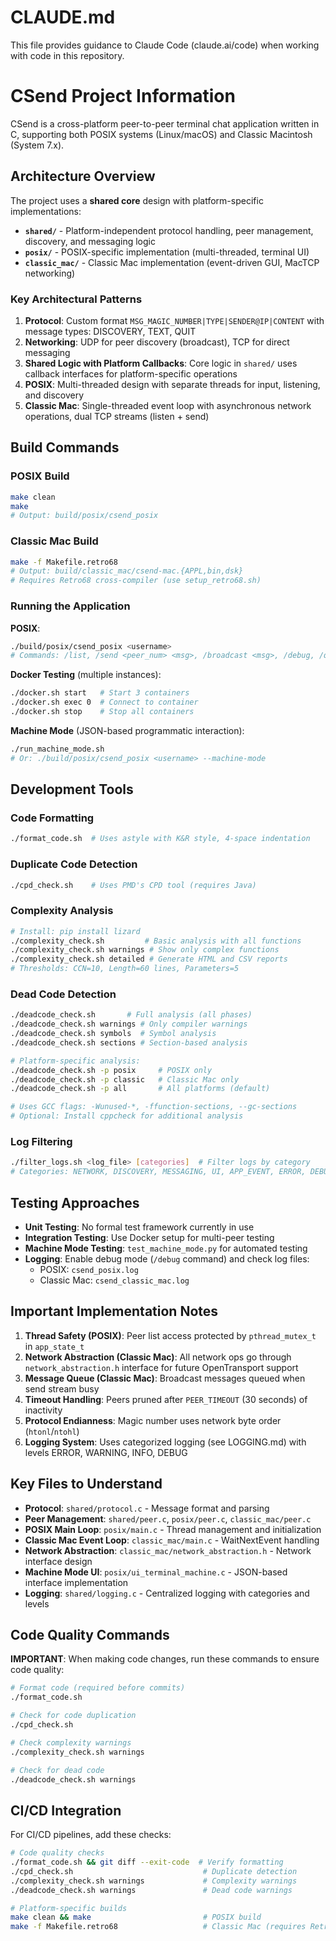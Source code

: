 # CLAUDE.md

This file provides guidance to Claude Code (claude.ai/code) when working with code in this repository.

# CSend Project Information

CSend is a cross-platform peer-to-peer terminal chat application written in C, supporting both POSIX systems (Linux/macOS) and Classic Macintosh (System 7.x).

## Architecture Overview

The project uses a **shared core** design with platform-specific implementations:

- **`shared/`** - Platform-independent protocol handling, peer management, discovery, and messaging logic
- **`posix/`** - POSIX-specific implementation (multi-threaded, terminal UI)
- **`classic_mac/`** - Classic Mac implementation (event-driven GUI, MacTCP networking)

### Key Architectural Patterns

1. **Protocol**: Custom format `MSG_MAGIC_NUMBER|TYPE|SENDER@IP|CONTENT` with message types: DISCOVERY, TEXT, QUIT
2. **Networking**: UDP for peer discovery (broadcast), TCP for direct messaging
3. **Shared Logic with Platform Callbacks**: Core logic in `shared/` uses callback interfaces for platform-specific operations
4. **POSIX**: Multi-threaded design with separate threads for input, listening, and discovery
5. **Classic Mac**: Single-threaded event loop with asynchronous network operations, dual TCP streams (listen + send)

## Build Commands

### POSIX Build
```bash
make clean
make
# Output: build/posix/csend_posix
```

### Classic Mac Build
```bash
make -f Makefile.retro68
# Output: build/classic_mac/csend-mac.{APPL,bin,dsk}
# Requires Retro68 cross-compiler (use setup_retro68.sh)
```

### Running the Application

**POSIX**:
```bash
./build/posix/csend_posix <username>
# Commands: /list, /send <peer_num> <msg>, /broadcast <msg>, /debug, /quit, /help
```

**Docker Testing** (multiple instances):
```bash
./docker.sh start   # Start 3 containers
./docker.sh exec 0  # Connect to container
./docker.sh stop    # Stop all containers
```

**Machine Mode** (JSON-based programmatic interaction):
```bash
./run_machine_mode.sh
# Or: ./build/posix/csend_posix <username> --machine-mode
```

## Development Tools

### Code Formatting
```bash
./format_code.sh  # Uses astyle with K&R style, 4-space indentation
```

### Duplicate Code Detection
```bash
./cpd_check.sh    # Uses PMD's CPD tool (requires Java)
```

### Complexity Analysis
```bash
# Install: pip install lizard
./complexity_check.sh         # Basic analysis with all functions
./complexity_check.sh warnings # Show only complex functions
./complexity_check.sh detailed # Generate HTML and CSV reports
# Thresholds: CCN=10, Length=60 lines, Parameters=5
```

### Dead Code Detection
```bash
./deadcode_check.sh       # Full analysis (all phases)
./deadcode_check.sh warnings # Only compiler warnings
./deadcode_check.sh symbols  # Symbol analysis
./deadcode_check.sh sections # Section-based analysis

# Platform-specific analysis:
./deadcode_check.sh -p posix     # POSIX only
./deadcode_check.sh -p classic   # Classic Mac only
./deadcode_check.sh -p all       # All platforms (default)

# Uses GCC flags: -Wunused-*, -ffunction-sections, --gc-sections
# Optional: Install cppcheck for additional analysis
```

### Log Filtering
```bash
./filter_logs.sh <log_file> [categories]  # Filter logs by category
# Categories: NETWORK, DISCOVERY, MESSAGING, UI, APP_EVENT, ERROR, DEBUG
```

## Testing Approaches

- **Unit Testing**: No formal test framework currently in use
- **Integration Testing**: Use Docker setup for multi-peer testing
- **Machine Mode Testing**: `test_machine_mode.py` for automated testing
- **Logging**: Enable debug mode (`/debug` command) and check log files:
  - POSIX: `csend_posix.log`
  - Classic Mac: `csend_classic_mac.log`

## Important Implementation Notes

1. **Thread Safety (POSIX)**: Peer list access protected by `pthread_mutex_t` in `app_state_t`
2. **Network Abstraction (Classic Mac)**: All network ops go through `network_abstraction.h` interface for future OpenTransport support
3. **Message Queue (Classic Mac)**: Broadcast messages queued when send stream busy
4. **Timeout Handling**: Peers pruned after `PEER_TIMEOUT` (30 seconds) of inactivity
5. **Protocol Endianness**: Magic number uses network byte order (`htonl`/`ntohl`)
6. **Logging System**: Uses categorized logging (see LOGGING.md) with levels ERROR, WARNING, INFO, DEBUG

## Key Files to Understand

- **Protocol**: `shared/protocol.c` - Message format and parsing
- **Peer Management**: `shared/peer.c`, `posix/peer.c`, `classic_mac/peer.c`
- **POSIX Main Loop**: `posix/main.c` - Thread management and initialization
- **Classic Mac Event Loop**: `classic_mac/main.c` - WaitNextEvent handling
- **Network Abstraction**: `classic_mac/network_abstraction.h` - Network interface design
- **Machine Mode UI**: `posix/ui_terminal_machine.c` - JSON-based interface implementation
- **Logging**: `shared/logging.c` - Centralized logging with categories and levels

## Code Quality Commands

**IMPORTANT**: When making code changes, run these commands to ensure code quality:

```bash
# Format code (required before commits)
./format_code.sh

# Check for code duplication
./cpd_check.sh

# Check complexity warnings
./complexity_check.sh warnings

# Check for dead code
./deadcode_check.sh warnings
```

## CI/CD Integration

For CI/CD pipelines, add these checks:
```bash
# Code quality checks
./format_code.sh && git diff --exit-code  # Verify formatting
./cpd_check.sh                             # Duplicate detection
./complexity_check.sh warnings             # Complexity warnings
./deadcode_check.sh warnings               # Dead code warnings

# Platform-specific builds
make clean && make                         # POSIX build
make -f Makefile.retro68                   # Classic Mac (requires Retro68)
```